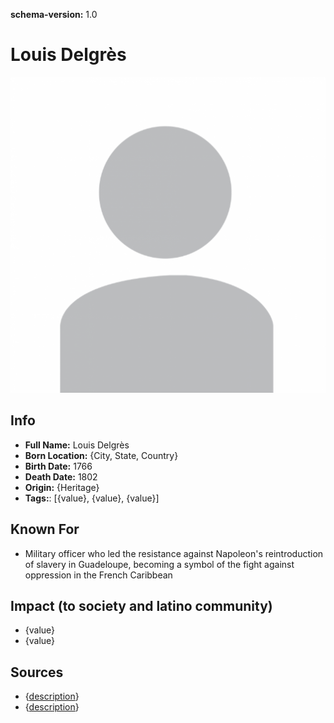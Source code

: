 **schema-version:** 1.0
# Louis Delgrès

![image description](images/person-image-template.png)

## Info
- **Full Name:** Louis Delgrès
- **Born Location:** {City, State, Country}
- **Birth Date:** 1766
- **Death Date:** 1802
- **Origin:** {Heritage}  
- **Tags:**: [{value}, {value}, {value}]

## Known For
- Military officer who led the resistance against Napoleon's reintroduction of slavery in Guadeloupe, becoming a symbol of the fight against oppression in the French Caribbean

## Impact (to society and latino community)
- {value}
- {value}

## Sources
- {[description](link)}
- {[description](link)}